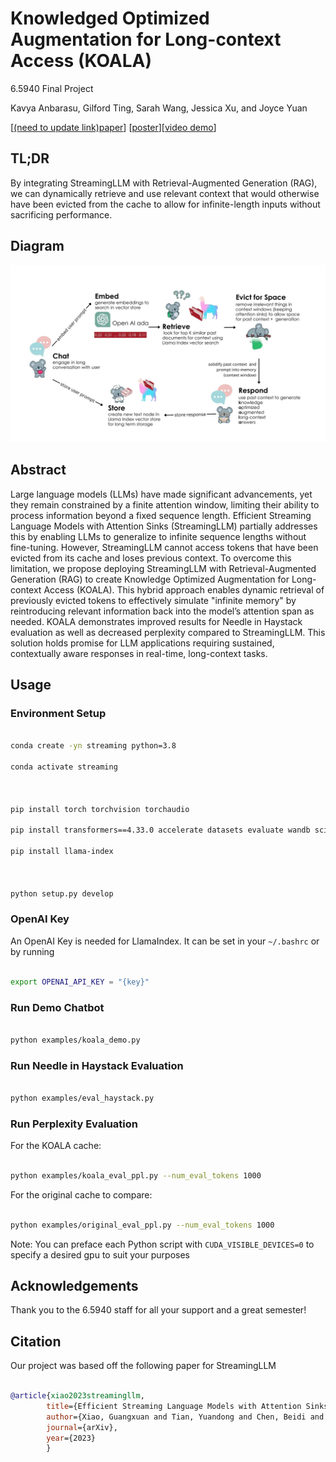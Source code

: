 
# Knowledged Optimized Augmentation for Long-context Access (KOALA)

6.5940 Final Project

Kavya Anbarasu, Gilford Ting, Sarah Wang, Jessica Xu, and Joyce Yuan

[[(need to update link)paper](http://arxiv.org/abs/2309.17453)] [[poster](https://github.com/joyce-yuan/koala/blob/main/figures/Tiny%20ML%20Poster%20Presentation.png)][[video demo](https://drive.google.com/file/d/10lyi-p_39HN0g5TMKyX2wNc5KysVcC3G/view?fbclid=IwZXh0bgNhZW0CMTEAAR3izV2UGjB7AeYXVD5XnRxa-TukgJGQDf8n00XkgoThDwJhXSfVAisvpWE_aem_TlXJ5Dalw_TqrzxnwFqWzA)]

 
## TL;DR

By integrating StreamingLLM with Retrieval-Augmented Generation (RAG), we can dynamically retrieve and use relevant context that would otherwise have been evicted from the cache to allow for infinite-length inputs without sacrificing performance.

## Diagram
![Koala Diagram](KOALA_diagram.jpg)

## Abstract

Large language models (LLMs) have made significant advancements, yet they remain constrained by a finite attention window, limiting their ability to process information beyond a fixed sequence length. Efficient Streaming Language Models with Attention Sinks (StreamingLLM) partially addresses this by enabling LLMs to generalize to infinite sequence lengths without fine-tuning. However, StreamingLLM cannot access tokens that have been evicted from its cache and loses previous context. To overcome this limitation, we propose deploying StreamingLLM with Retrieval-Augmented Generation (RAG) to create Knowledge Optimized Augmentation for Long-context Access (KOALA). This hybrid approach enables dynamic retrieval of previously evicted tokens to effectively simulate "infinite memory" by reintroducing relevant information back into the model’s attention span as needed. KOALA demonstrates improved results for Needle in Haystack evaluation as well as decreased perplexity compared to StreamingLLM. This solution holds promise for LLM applications requiring sustained, contextually aware responses in real-time, long-context tasks. 
## Usage

  

### Environment Setup

  

```bash

conda create -yn streaming python=3.8

conda activate streaming

  

pip install torch torchvision torchaudio

pip install transformers==4.33.0 accelerate datasets evaluate wandb scikit-learn scipy sentencepiece

pip install llama-index

  

python setup.py develop

```

### OpenAI Key
An OpenAI Key is needed for LlamaIndex. It can be set in your `~/.bashrc` or by running

```bash

export OPENAI_API_KEY = "{key}"  

```

### Run Demo Chatbot

  

```bash

python examples/koala_demo.py

```


### Run Needle in Haystack Evaluation

  

```bash

python examples/eval_haystack.py

```
  

### Run Perplexity Evaluation

  
For the KOALA cache:
```bash

python examples/koala_eval_ppl.py --num_eval_tokens 1000

```

For the original cache to compare:
```bash

python examples/original_eval_ppl.py --num_eval_tokens 1000

```

Note: You can preface each Python script with `CUDA_VISIBLE_DEVICES=0` to specify a desired gpu to suit your purposes
  

## Acknowledgements

  Thank you to the 6.5940 staff for all your support and a great semester!

## Citation

  

Our project was based off the following paper for StreamingLLM

  

```bibtex

@article{xiao2023streamingllm,
        title={Efficient Streaming Language Models with Attention Sinks},
        author={Xiao, Guangxuan and Tian, Yuandong and Chen, Beidi and Han, Song and Lewis, Mike},
        journal={arXiv},
        year={2023}
        }

```


